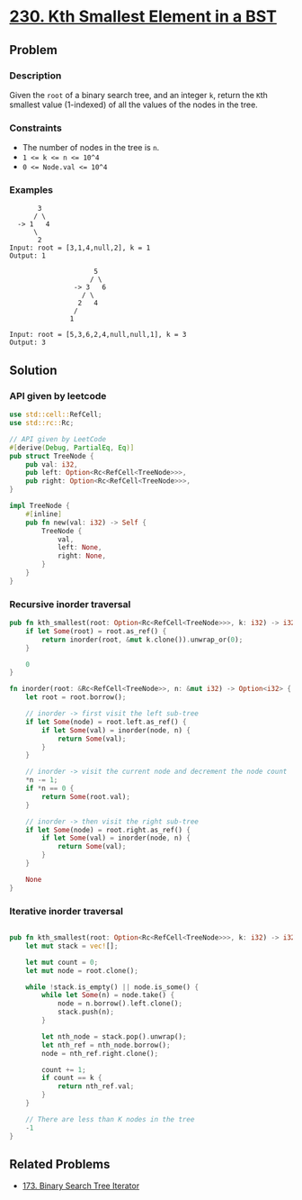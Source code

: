 # [230. Kth Smallest Element in a BST](https://leetcode.com/problems/kth-smallest-element-in-a-bst/)

## Problem

### Description

Given the `root` of a binary search tree, and an integer `k`, return the `K`th
smallest value (1-indexed) of all the values of the nodes in the tree.

### Constraints

* The number of nodes in the tree is `n`.
* `1 <= k <= n <= 10^4`
* `0 <= Node.val <= 10^4`

### Examples

```text
       3
      / \
  -> 1   4
      \
       2
Input: root = [3,1,4,null,2], k = 1
Output: 1
```

```text
                     5
                    / \
                -> 3   6
                  / \
                 2   4
                /
               1

Input: root = [5,3,6,2,4,null,null,1], k = 3
Output: 3
```

## Solution

### API given by leetcode

```rust
use std::cell::RefCell;
use std::rc::Rc;

// API given by LeetCode
#[derive(Debug, PartialEq, Eq)]
pub struct TreeNode {
    pub val: i32,
    pub left: Option<Rc<RefCell<TreeNode>>>,
    pub right: Option<Rc<RefCell<TreeNode>>>,
}

impl TreeNode {
    #[inline]
    pub fn new(val: i32) -> Self {
        TreeNode {
            val,
            left: None,
            right: None,
        }
    }
}
```

### Recursive inorder traversal

```rust
pub fn kth_smallest(root: Option<Rc<RefCell<TreeNode>>>, k: i32) -> i32 {
    if let Some(root) = root.as_ref() {
        return inorder(root, &mut k.clone()).unwrap_or(0);
    }

    0
}

fn inorder(root: &Rc<RefCell<TreeNode>>, n: &mut i32) -> Option<i32> {
    let root = root.borrow();

    // inorder -> first visit the left sub-tree
    if let Some(node) = root.left.as_ref() {
        if let Some(val) = inorder(node, n) {
            return Some(val);
        }
    }

    // inorder -> visit the current node and decrement the node count
    *n -= 1;
    if *n == 0 {
        return Some(root.val);
    }

    // inorder -> then visit the right sub-tree
    if let Some(node) = root.right.as_ref() {
        if let Some(val) = inorder(node, n) {
            return Some(val);
        }
    }

    None
}
```

### Iterative inorder traversal

```rust

pub fn kth_smallest(root: Option<Rc<RefCell<TreeNode>>>, k: i32) -> i32 {
    let mut stack = vec![];

    let mut count = 0;
    let mut node = root.clone();

    while !stack.is_empty() || node.is_some() {
        while let Some(n) = node.take() {
            node = n.borrow().left.clone();
            stack.push(n);
        }

        let nth_node = stack.pop().unwrap();
        let nth_ref = nth_node.borrow();
        node = nth_ref.right.clone();

        count += 1;
        if count == k {
            return nth_ref.val;
        }
    }

    // There are less than K nodes in the tree
    -1
}
```

## Related Problems

* [173. Binary Search Tree Iterator](/leetcode/100%20-%20199/173%20-%20Binary%20Search%20Tree%20Iterator.md)
